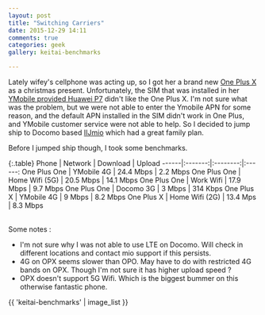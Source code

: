 ```yaml
---
layout: post
title: "Switching Carriers"
date: 2015-12-29 14:11
comments: true
categories: geek
gallery: keitai-benchmarks

---
```


Lately wifey's cellphone was acting up, so I got her a brand new [One Plus X](https://oneplus.net/x) as a christmas present.
Unfortunately, the SIM that was installed in her [YMobile provided Huawei P7](http://www.ymobile.jp/lineup/302hw/) didn't
like the One Plus X.
I'm not sure what was the problem, but we were not able to enter the Ymobile APN for some reason, and the default APN installed
in the SIM didn't work in One Plus, and YMobile customer service were not able to help. So I decided to jump ship to Docomo
based [IIJmio](https://www.iijmio.jp/hdd/miofone/) which had a great family plan.

Before I jumped ship though, I took some benchmarks.

{:.table}
Phone | Network | Download | Upload
------|:-------:|:--------:|:------:
One Plus One | YMobile 4G | 24.4 Mbps | 2.2 Mbps
One Plus One | Home Wifi (5G) | 20.5 Mbps | 14.1 Mbps
One Plus One | Work Wifi | 17.9 Mbps | 9.7 Mbps
One Plus One | Docomo 3G | 3 Mbps | 314 Kbps
One Plus X | YMobile 4G | 9 Mbps | 8.2 Mbps
One Plus X | Home Wifi (2G) | 13.4 Mps | 8.3 Mbps

<br/>
Some notes :

* I'm not sure why I was not able to use LTE on Docomo. Will check in different locations and contact mio support
if this persists.
* 4G on OPX seems slower than OPO. May have to do with restricted 4G bands on OPX. Though I'm not sure it has higher
upload speed ?
* OPX doesn't support 5G Wifi. Which is the biggest bummer on this otherwise fantastic phone.

{{ 'keitai-benchmarks' | image_list }}
